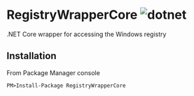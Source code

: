 # RegistryWrapperCore ![dotnet](https://github.com/terellison/RegistryWrapperCore/actions/workflows/dotnet.yml/badge.svg?branch=master)

.NET Core wrapper for accessing the Windows registry

## Installation

From Package Manager console

```PM>Install-Package RegistryWrapperCore```
